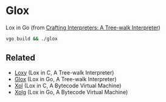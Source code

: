 # Glox

Lox in Go (from [Crafting Interpreters: A Tree-walk Interpreter](http://www.craftinginterpreters.com/a-tree-walk-interpreter.html))

```sh
vgo build && ./glox
```

## Related
- [Loxy](https://github.com/gcatlin/loxy) (Lox in C, A Tree-walk Interpreter)
- [Glox](https://github.com/gcatlin/glox) (Lox in Go, A Tree-walk Interpreter)
- [Xol](https://github.com/gcatlin/xol) (Lox in C, A Bytecode Virtual Machine)
- [Xolg](https://github.com/gcatlin/xolg) (Lox in Go, A Bytecode Virtual Machine)
